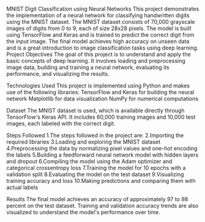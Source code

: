 MNIST Digit Classification using Neural Networks
This project demonstrates the implementation of a neural network for classifying handwritten digits using the MNIST dataset. The MNIST dataset consists of 70,000 grayscale images of digits from 0 to 9, each of size 28x28 pixels.
The model is built using TensorFlow and Keras and is trained to predict the correct digit from the input image. The final model achieves high accuracy on unseen data and is a great introduction to image classification tasks using deep learning.
Project Objectives
The goal of this project is to understand and apply the basic concepts of deep learning. It involves loading and preprocessing image data, building and training a neural network, evaluating its performance, and visualizing the results.

Technologies Used
This project is implemented using Python and makes use of the following libraries:
TensorFlow and Keras for building the neural network
Matplotlib for data visualization
NumPy for numerical computations

Dataset
The MNIST dataset is used, which is available directly through TensorFlow's Keras API. It includes 60,000 training images and 10,000 test images, each labeled with the correct digit.

Steps Followed
1.The steps followed in the project are:
2.Importing the required libraries
3.Loading and exploring the MNIST dataset
4.Preprocessing the data by normalizing pixel values and one-hot encoding the labels
5.Building a feedforward neural network model with hidden layers and dropout
6.Compiling the model using the Adam optimizer and categorical crossentropy loss
7.Training the model for 10 epochs with a validation split
8.Evaluating the model on the test dataset
9.Visualizing training accuracy and loss
10.Making predictions and comparing them with actual labels

Results
The final model achieves an accuracy of approximately 97 to 98 percent on the test dataset. Training and validation accuracy trends are also visualized to understand the model's performance over time.

